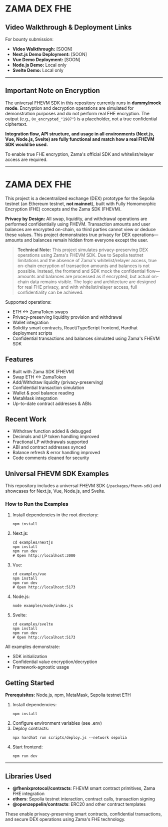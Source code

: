
# ZAMA DEX FHE

## Video Walkthrough & Deployment Links

For bounty submission:

- **Video Walkthrough:** [SOON]
- **Next.js Demo Deployment:** [SOON]
- **Vue Demo Deployment:** [SOON]
- **Node.js Demo:** Local only
- **Svelte Demo:** Local only

---

## Important Note on Encryption

The universal FHEVM SDK in this repository currently runs in **dummy/mock mode**. Encryption and decryption operations are simulated for demonstration purposes and do not perform real FHE encryption. The output (e.g., `0x_encrypted_"1987"`) is a placeholder, not a true confidential ciphertext.

**Integration flow, API structure, and usage in all environments (Next.js, Vue, Node.js, Svelte) are fully functional and match how a real FHEVM SDK would be used.**

To enable true FHE encryption, Zama's official SDK and whitelist/relayer access are required.

---
# ZAMA DEX FHE


This project is a decentralized exchange (DEX) prototype for the Sepolia testnet (an Ethereum testnet, **not mainnet**), built with Fully Homomorphic Encryption (FHE) concepts and the Zama SDK (FHEVM).


**Privacy by Design:** All swap, liquidity, and withdrawal operations are performed confidentially using FHEVM. Transaction amounts and user balances are encrypted on-chain, so third parties cannot view or deduce these values. This project demonstrates true privacy for DEX operations—amounts and balances remain hidden from everyone except the user.


> **Technical Note:**
> This project simulates privacy-preserving DEX operations using Zama's FHEVM SDK. Due to Sepolia testnet limitations and the absence of Zama's whitelist/relayer access, true on-chain encryption of transaction amounts and balances is not possible. Instead, the frontend and SDK mock the confidential flow—amounts and balances are processed as if encrypted, but actual on-chain data remains visible. The logic and architecture are designed for real FHE privacy, and with whitelist/relayer access, full confidentiality can be achieved.


Supported operations:
- ETH <-> ZamaToken swaps
- Privacy-preserving liquidity provision and withdrawal
- Wallet integration
- Solidity smart contracts, React/TypeScript frontend, Hardhat deployment scripts
- Confidential transactions and balances simulated using Zama's FHEVM SDK




## Features

- Built with Zama SDK (FHEVM)
- Swap ETH <-> ZamaToken
- Add/Withdraw liquidity (privacy-preserving)
- Confidential transaction simulation
- Wallet & pool balance reading
- MetaMask integration
- Up-to-date contract addresses & ABIs



## Recent Work

- Withdraw function added & debugged
- Decimals and LP token handling improved
- Fractional LP withdrawals supported
- ABI and contract addresses synced
- Balance refresh & error handling improved
- Code comments cleaned for security



## Universal FHEVM SDK Examples

This repository includes a universal FHEVM SDK (`/packages/fhevm-sdk`) and showcases for Next.js, Vue, Node.js, and Svelte.

### How to Run the Examples

1. Install dependencies in the root directory:
   ```
   npm install
   ```
2. Next.js:
   ```
   cd examples/nextjs
   npm install
   npm run dev
   # Open http://localhost:3000
   ```
3. Vue:
   ```
   cd examples/vue
   npm install
   npm run dev
   # Open http://localhost:5173
   ```
4. Node.js:
   ```
   node examples/node/index.js
   ```
5. Svelte:
   ```
   cd examples/svelte
   npm install
   npm run dev
   # Open http://localhost:5173
   ```

All examples demonstrate:
- SDK initialization
- Confidential value encryption/decryption
- Framework-agnostic usage



## Getting Started

**Prerequisites:** Node.js, npm, MetaMask, Sepolia testnet ETH

1. Install dependencies:
   ```
   npm install
   ```
2. Configure environment variables (see .env)
3. Deploy contracts:
   ```
   npx hardhat run scripts/deploy.js --network sepolia
   ```
4. Start frontend:
   ```
   npm run dev
   ```

---

## Libraries Used

- **@fhenixprotocol/contracts**: FHEVM smart contract primitives, Zama FHE integration
- **ethers**: Sepolia testnet interaction, contract calls, transaction signing
- **@openzeppelin/contracts**: ERC20 and other contract templates

These enable privacy-preserving smart contracts, confidential transactions, and secure DEX operations using Zama's FHE technology.


